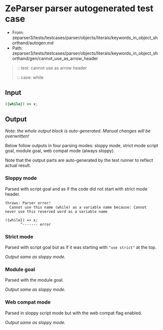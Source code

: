 # ZeParser parser autogenerated test case

- From: zeparser3/tests/testcases/parser/objects/literals/keywords_in_object_shorthand/autogen.md
- Path: zeparser3/tests/testcases/parser/objects/literals/keywords_in_object_shorthand/gen/cannot_use_as_arrow_header

> :: test: cannot use as arrow header
>
> :: case: while

## Input


`````js
({while}) => x;
`````

## Output

_Note: the whole output block is auto-generated. Manual changes will be overwritten!_

Below follow outputs in four parsing modes: sloppy mode, strict mode script goal, module goal, web compat mode (always sloppy).

Note that the output parts are auto-generated by the test runner to reflect actual result.

### Sloppy mode

Parsed with script goal and as if the code did not start with strict mode header.

`````
throws: Parser error!
  Cannot use this name (while) as a variable name because: Cannot never use this reserved word as a variable name

({while}) => x;
       ^------- error
`````

### Strict mode

Parsed with script goal but as if it was starting with `"use strict"` at the top.

_Output same as sloppy mode._

### Module goal

Parsed with the module goal.

_Output same as sloppy mode._

### Web compat mode

Parsed in sloppy script mode but with the web compat flag enabled.

_Output same as sloppy mode._
